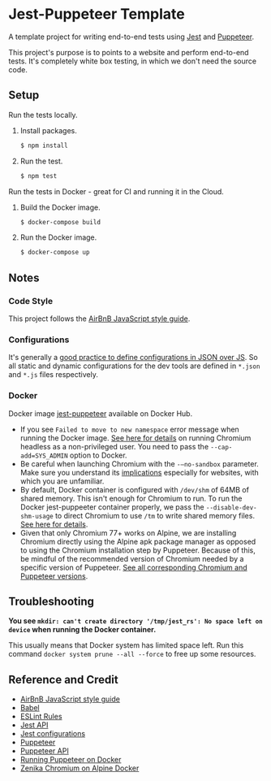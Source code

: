 # Jest-Puppeteer Template

A template project for writing end-to-end tests using [Jest](https://jestjs.io) and [Puppeteer](https://github.com/GoogleChrome/puppeteer).

This project's purpose is to points to a website and perform end-to-end tests. It's completely white box testing, in which we don't need the source code. 

## Setup

Run the tests locally.

1. Install packages.

   ```bash
   $ npm install
   ```
   
1. Run the test.

   ```bash
   $ npm test
   ```

Run the tests in Docker - great for CI and running it in the Cloud.

1. Build the Docker image.

   ```bash
   $ docker-compose build
   ```
   
1. Run the Docker image.

   ```bash
   $ docker-compose up
   ```

## Notes

### Code Style

This project follows the [AirBnB JavaScript style guide](https://github.com/airbnb/javascript).

### Configurations

It's generally a [good practice to define configurations in JSON over JS](https://babeljs.io/docs/en/config-files#project-wide-configuration). So all static and dynamic configurations for the dev tools are defined in `*.json` and `*.js` files respectively.

### Docker

Docker image [jest-puppeteer](https://hub.docker.com/repository/docker/cybersamx/jest-puppeteer/) available on Docker Hub.

* If you see `Failed to move to new namespace` error message when running the Docker image. [See here for details](https://github.com/Zenika/alpine-chrome#3-ways-to-use-chrome-headless-with-this-image) on running Chromium headless as a non-privileged user. You need to pass the `--cap-add=SYS_ADMIN` option to Docker.
* Be careful when launching Chromium with the `-—no-sandbox` parameter. Make sure you understand its [implications](https://chromium.googlesource.com/chromium/src/+/master/docs/design/sandbox.md) especially for websites, with which you are unfamiliar.
* By default, Docker container is configured with `/dev/shm` of 64MB of shared memory. This isn't enough for Chromium to run. To run the Docker jest-puppeeter container properly, we pass the `--disable-dev-shm-usage` to direct Chromium to use `/tm` to write shared memory files. [See here for details](https://github.com/GoogleChrome/puppeteer/blob/master/docs/troubleshooting.md#tips).
* Given that only Chromium 77+ works on Alpine, we are installing Chromium directly using the Alpine apk package manager as opposed to using the Chromium installation step by Puppeteer. Because of this, be mindful of the recommended version of Chromium needed by a specific version of Puppeteer. [See all corresponding Chromium and Puppeteer versions](https://github.com/GoogleChrome/puppeteer/blob/v2.0.0/docs/api.md).    

## Troubleshooting

**You see `mkdir: can't create directory '/tmp/jest_rs': No space left on device` when running the Docker container.**

This usually means that Docker system has limited space left. Run this command `docker system prune --all --force` to free up some resources.

## Reference and Credit

* [AirBnB JavaScript style guide](https://github.com/airbnb/javascript)
* [Babel](https://babeljs.io)
* [ESLint Rules](https://eslint.org/docs/rules)
* [Jest API](https://jestjs.io/docs/en/api)
* [Jest configurations](https://jestjs.io/docs/en/configuration.html)
* [Puppeteer](https://github.com/GoogleChrome/puppeteer)
* [Puppeteer API](https://github.com/GoogleChrome/puppeteer/blob/v2.0.0/docs/api.md)
* [Running Puppeteer on Docker](https://github.com/GoogleChrome/puppeteer/blob/master/docs/troubleshooting.md#running-puppeteer-in-docker)
* [Zenika Chromium on Alpine Docker](https://github.com/Zenika/alpine-chrome)

